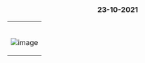 #

### <p align="center"> 23-10-2021 </p>

<table>
	<tr>
		 <td>


</br>
	
![image](https://user-images.githubusercontent.com/76246106/138552284-60e3b5ba-54f1-4573-8609-d39992b59019.png)


       
</table>

</br> 
